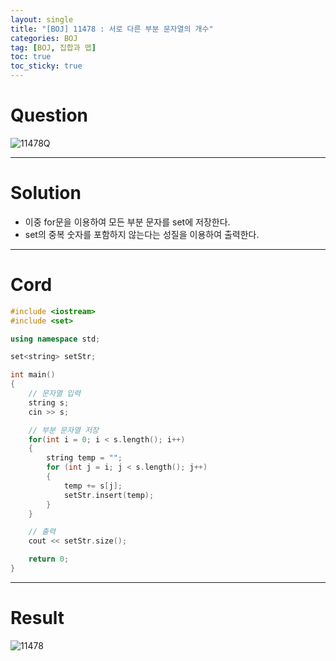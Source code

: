```yaml
---
layout: single
title: "[BOJ] 11478 : 서로 다른 부분 문자열의 개수"
categories: BOJ
tag: [BOJ, 집합과 맵]
toc: true
toc_sticky: true
---
```


# Question
![11478Q](https://user-images.githubusercontent.com/97664446/173032188-e1a16297-986f-4c39-8d0a-f7ef43051ff7.PNG)

*** 

# Solution

- 이중 for문을 이용하여 모든 부분 문자를 set에 저장한다.
- set의 중복 숫자를 포함하지 않는다는 성질을 이용하여 출력한다.

***

# Cord
```c++
#include <iostream>
#include <set>

using namespace std;

set<string> setStr;

int main()
{
	// 문자열 입력
	string s;
	cin >> s;

	// 부분 문자열 저장
	for(int i = 0; i < s.length(); i++)
	{
		string temp = "";
		for (int j = i; j < s.length(); j++)
		{
			temp += s[j];
			setStr.insert(temp);
		}
	}

	// 출력
	cout << setStr.size();

	return 0;
}
```

***

# Result
![11478](https://user-images.githubusercontent.com/97664446/173032193-baffa8bf-7d79-4d7f-a72e-daaeb5a7dbbb.PNG)
